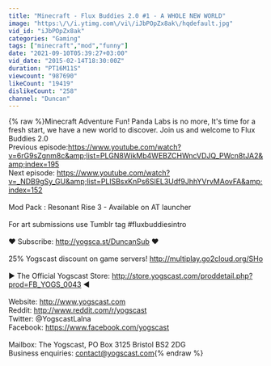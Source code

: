 ```yaml
---
title: "Minecraft - Flux Buddies 2.0 #1 - A WHOLE NEW WORLD"
image: "https:\/\/i.ytimg.com\/vi\/iJbPOpZx8ak\/hqdefault.jpg"
vid_id: "iJbPOpZx8ak"
categories: "Gaming"
tags: ["minecraft","mod","funny"]
date: "2021-09-10T05:39:27+03:00"
vid_date: "2015-02-14T18:30:00Z"
duration: "PT16M11S"
viewcount: "987690"
likeCount: "19419"
dislikeCount: "258"
channel: "Duncan"
---
```

{% raw %}Minecraft Adventure Fun! Panda Labs is no more, It's time for a fresh start, we have a new world to discover. Join us and welcome to Flux Buddies 2.0<br />Previous episode:<a rel="nofollow" target="blank" href="https://www.youtube.com/watch?v=6rG9sZgnm8c&amp;list=PLGN8WikMb4WEBZCHWncVDJQ_PWcn8tJA2&amp;index=195">https://www.youtube.com/watch?v=6rG9sZgnm8c&amp;list=PLGN8WikMb4WEBZCHWncVDJQ_PWcn8tJA2&amp;index=195</a><br />Next episode: <a rel="nofollow" target="blank" href="https://www.youtube.com/watch?v=_NDB9gSy_GU&amp;list=PLlSBsxKnPs6SlEL3Udf9JhhYVrvMAovFA&amp;index=152">https://www.youtube.com/watch?v=_NDB9gSy_GU&amp;list=PLlSBsxKnPs6SlEL3Udf9JhhYVrvMAovFA&amp;index=152</a><br /><br />Mod Pack : Resonant Rise 3 - Available on AT launcher<br /><br />For art submissions use Tumblr tag #fluxbuddiesintro<br /><br />♥ Subscribe: <a rel="nofollow" target="blank" href="http://yogsca.st/DuncanSub">http://yogsca.st/DuncanSub</a> ♥<br /><br />25% Yogscast discount on game servers! <a rel="nofollow" target="blank" href="http://multiplay.go2cloud.org/SHo">http://multiplay.go2cloud.org/SHo</a><br /><br />► The Official Yogscast Store: <a rel="nofollow" target="blank" href="http://store.yogscast.com/proddetail.php?prod=FB_YOGS_0043">http://store.yogscast.com/proddetail.php?prod=FB_YOGS_0043</a> ◄<br /><br />Website: <a rel="nofollow" target="blank" href="http://www.yogscast.com">http://www.yogscast.com</a><br />Reddit: <a rel="nofollow" target="blank" href="http://www.reddit.com/r/yogscast">http://www.reddit.com/r/yogscast</a><br />Twitter: @YogscastLalna<br />Facebook: <a rel="nofollow" target="blank" href="https://www.facebook.com/yogscast">https://www.facebook.com/yogscast</a><br /><br />Mailbox: The Yogscast, PO Box 3125 Bristol BS2 2DG<br />Business enquiries: contact@yogscast.com{% endraw %}
